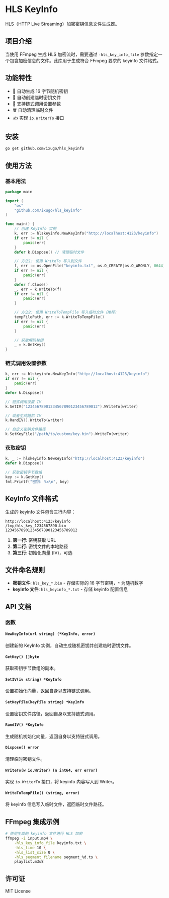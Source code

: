 # HLS KeyInfo

HLS（HTTP Live Streaming）加密密钥信息文件生成器。

## 项目介绍

当使用 FFmpeg 生成 HLS 加密流时，需要通过 `-hls_key_info_file` 参数指定一个包含加密信息的文件。此库用于生成符合 FFmpeg 要求的 keyinfo 文件格式。

## 功能特性

- 🔑 自动生成 16 字节随机密钥
- 📁 自动创建临时密钥文件
- 🔄 支持链式调用设置参数
- 🗑️ 自动清理临时文件
- ✍️ 实现 `io.WriterTo` 接口

## 安装

```bash
go get github.com/ixugo/hls_keyinfo
```

## 使用方法

### 基本用法

```go
package main

import (
    "os"
    "github.com/ixugo/hls_keyinfo"
)

func main() {
    // 创建 KeyInfo 实例
    k, err := hlskeyinfo.NewKeyInfo("http://localhost:4123/keyinfo")
    if err != nil {
        panic(err)
    }
    defer k.Dispose() // 清理临时文件

    // 方法1: 使用 WriteTo 写入到文件
    f, err := os.OpenFile("keyinfo.txt", os.O_CREATE|os.O_WRONLY, 0644)
    if err != nil {
        panic(err)
    }
    defer f.Close()
    _, err = k.WriteTo(f)
    if err != nil {
        panic(err)
    }

    // 方法2: 使用 WriteToTempFile 写入临时文件（推荐）
    tempFilePath, err := k.WriteToTempFile()
    if err != nil {
        panic(err)
    }

    // 获取解码秘钥
    _ = k.GetKey()
}
```

### 链式调用设置参数

```go
k, err := hlskeyinfo.NewKeyInfo("http://localhost:4123/keyinfo")
if err != nil {
    panic(err)
}
defer k.Dispose()

// 链式调用设置 IV
k.SetIV("12345678901234567890123456789012").WriteTo(writer)

// 或者生成随机 IV
k.RandIV().WriteTo(writer)

// 自定义密钥文件路径
k.SetKeyFile("/path/to/custom/key.bin").WriteTo(writer)
```

### 获取密钥

```go
k, _ := hlskeyinfo.NewKeyInfo("http://localhost:4123/keyinfo")
defer k.Dispose()

// 获取密钥字节数组
key := k.GetKey()
fmt.Printf("密钥: %x\n", key)
```

## KeyInfo 文件格式

生成的 keyinfo 文件包含三行内容：

```
http://localhost:4123/keyinfo
/tmp/hls_key_1234567890.bin
12345678901234567890123456789012
```

1. **第一行**: 密钥获取 URL
2. **第二行**: 密钥文件的本地路径
3. **第三行**: 初始化向量 (IV)，可选

## 文件命名规则

- **密钥文件**: `hls_key_*.bin` - 存储实际的 16 字节密钥，`*` 为随机数字
- **keyinfo 文件**: `hls_keyinfo_*.txt` - 存储 keyinfo 配置信息

## API 文档

### 函数

#### `NewKeyInfo(url string) (*KeyInfo, error)`
创建新的 KeyInfo 实例，自动生成随机密钥并创建临时密钥文件。

#### `GetKey() []byte`
获取密钥字节数组的副本。

#### `SetIV(iv string) *KeyInfo`
设置初始化向量，返回自身以支持链式调用。

#### `SetKeyFile(keyFile string) *KeyInfo`
设置密钥文件路径，返回自身以支持链式调用。

#### `RandIV() *KeyInfo`
生成随机初始化向量，返回自身以支持链式调用。

#### `Dispose() error`
清理临时密钥文件。

#### `WriteTo(w io.Writer) (n int64, err error)`
实现 `io.WriterTo` 接口，将 keyinfo 内容写入到 Writer。

#### `WriteToTempFile() (string, error)`
将 keyinfo 信息写入临时文件，返回临时文件路径。

## FFmpeg 集成示例

```bash
# 使用生成的 keyinfo 文件进行 HLS 加密
ffmpeg -i input.mp4 \
    -hls_key_info_file keyinfo.txt \
    -hls_time 10 \
    -hls_list_size 0 \
    -hls_segment_filename segment_%d.ts \
    playlist.m3u8
```

## 许可证

MIT License
